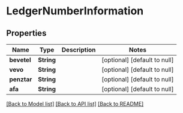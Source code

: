 # LedgerNumberInformation
## Properties

| Name | Type | Description | Notes |
|------------ | ------------- | ------------- | -------------|
| **bevetel** | **String** |  | [optional] [default to null] |
| **vevo** | **String** |  | [optional] [default to null] |
| **penztar** | **String** |  | [optional] [default to null] |
| **afa** | **String** |  | [optional] [default to null] |

[[Back to Model list]](../README.md#documentation-for-models) [[Back to API list]](../README.md#documentation-for-api-endpoints) [[Back to README]](../README.md)

